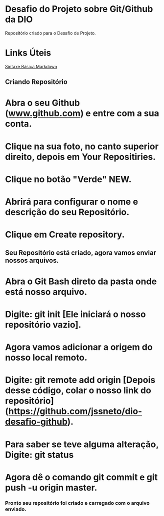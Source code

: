 # Desafio do Projeto sobre Git/Github da DIO
Repositório criado para o Desafio de Projeto.


# Links Úteis

[Sintaxe Básica Markdown](https://www.markdownguide.org/basic-syntax/)

## Criando Repositório

# Abra o seu Github (www.github.com) e entre com a sua conta.

# Clique na sua foto, no canto superior direito, depois em Your Repositiries.

# Clique no botão "Verde" NEW.

# Abrirá para configurar o nome e descrição do seu Repositório.

# Clique em Create repository.


## Seu Repositório está criado, agora vamos enviar nossos arquivos.

# Abra o Git Bash direto da pasta onde está nosso arquivo.

# Digite: git init [Ele iniciará o nosso repositório vazio].

# Agora vamos adicionar a origem do nosso local remoto.

# Digite: git remote add origin [Depois desse código, colar o nosso link do repositório] (https://github.com/jssneto/dio-desafio-github).

# Para saber se teve alguma alteração, Digite: git status

# Agora dê o comando git commit e git push -u origin master.

### Pronto seu repositório foi criado e carregado com o arquivo enviado.


